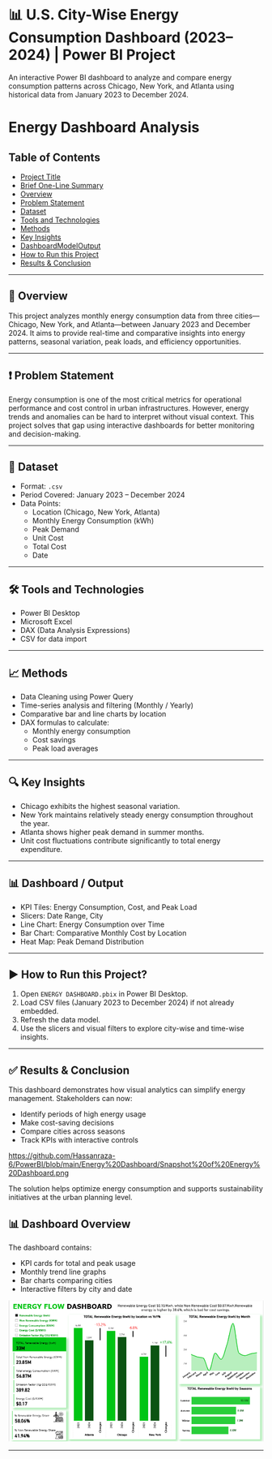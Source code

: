 # 📊 U.S. City-Wise Energy Consumption Dashboard (2023–2024) | Power BI Project

An interactive Power BI dashboard to analyze and compare energy consumption patterns across Chicago, New York, and Atlanta using historical data from January 2023 to December 2024.


# Energy Dashboard Analysis


## Table of Contents
- [Project Title](#project-title)
- [Brief One-Line Summary](#brief-one-line-summary)
- [Overview](#overview)
- [Problem Statement](#problem-statement)
- [Dataset](#dataset)
- [Tools and Technologies](#tools-and-technologies)
- [Methods](#methods)
- [Key Insights](#key-insights)
- [DashboardModelOutput](#dashboardmodeloutput)
- [How to Run this Project](#how-to-run-this-project)
- [Results & Conclusion](#results--conclusion)

---

## 📌 Overview
This project analyzes monthly energy consumption data from three cities—Chicago, New York, and Atlanta—between January 2023 and December 2024. It aims to provide real-time and comparative insights into energy patterns, seasonal variation, peak loads, and efficiency opportunities.

---

## ❗ Problem Statement
Energy consumption is one of the most critical metrics for operational performance and cost control in urban infrastructures. However, energy trends and anomalies can be hard to interpret without visual context. This project solves that gap using interactive dashboards for better monitoring and decision-making.

---

## 📂 Dataset
- Format: `.csv`
- Period Covered: January 2023 – December 2024
- Data Points:
  - Location (Chicago, New York, Atlanta)
  - Monthly Energy Consumption (kWh)
  - Peak Demand
  - Unit Cost
  - Total Cost
  - Date

---

## 🛠 Tools and Technologies
- Power BI Desktop
- Microsoft Excel
- DAX (Data Analysis Expressions)
- CSV for data import

---

## 📈 Methods
- Data Cleaning using Power Query
- Time-series analysis and filtering (Monthly / Yearly)
- Comparative bar and line charts by location
- DAX formulas to calculate:
  - Monthly energy consumption
  - Cost savings
  - Peak load averages

---

## 🔍 Key Insights
- Chicago exhibits the highest seasonal variation.
- New York maintains relatively steady energy consumption throughout the year.
- Atlanta shows higher peak demand in summer months.
- Unit cost fluctuations contribute significantly to total energy expenditure.

---

## 📊 Dashboard / Output
- KPI Tiles: Energy Consumption, Cost, and Peak Load
- Slicers: Date Range, City
- Line Chart: Energy Consumption over Time
- Bar Chart: Comparative Monthly Cost by Location
- Heat Map: Peak Demand Distribution

---

## ▶ How to Run this Project?
1. Open `ENERGY DASHBOARD.pbix` in Power BI Desktop.
2. Load CSV files (January 2023 to December 2024) if not already embedded.
3. Refresh the data model.
4. Use the slicers and visual filters to explore city-wise and time-wise insights.

---

## ✅ Results & Conclusion
This dashboard demonstrates how visual analytics can simplify energy management. Stakeholders can now:
- Identify periods of high energy usage
- Make cost-saving decisions
- Compare cities across seasons
- Track KPIs with interactive controls

https://github.com/Hassanraza-6/PowerBI/blob/main/Energy%20Dashboard/Snapshot%20of%20Energy%20Dashboard.png

The solution helps optimize energy consumption and supports sustainability initiatives at the urban planning level.

## 📊 Dashboard Overview
The dashboard contains:
- KPI cards for total and peak usage
- Monthly trend line graphs
- Bar charts comparing cities
- Interactive filters by city and date

![Dashboard Screenshot Placeholder](https://github.com/Hassanraza-6/PowerBI/blob/main/Energy%20Dashboard/Snapshot%20of%20Energy%20Dashboard.png)

---

